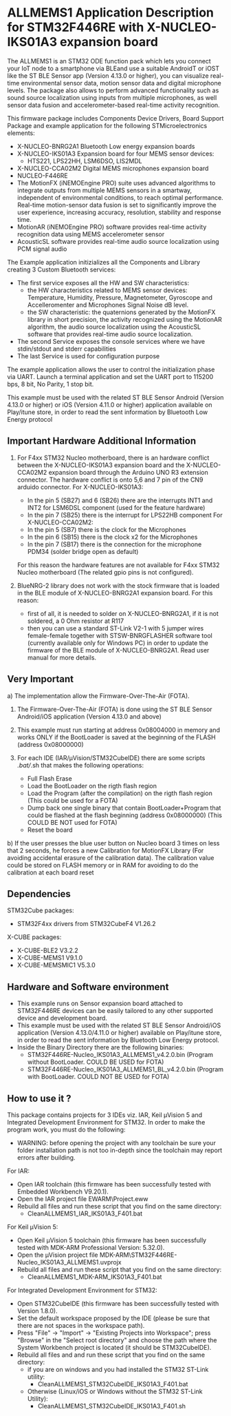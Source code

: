 # ALLMEMS1 Application Description for STM32F446RE with X-NUCLEO-IKS01A3 expansion board

The ALLMEMS1 is an STM32 ODE function pack which lets you connect your IoT node to a smartphone via BLEand use a suitable AndroidT or iOST like the ST BLE Sensor app (Version 4.13.0 or higher),
you can visualize real-time environmental sensor data, motion sensor data and digital microphone levels.
The package also allows to perform advanced functionality such as sound source localization using inputs from multiple microphones, as well sensor data fusion and accelerometer-based real-time activity recognition. 

This firmware package includes Components Device Drivers, Board Support Package and example application for the following STMicroelectronics elements:
 - X-NUCLEO-BNRG2A1 Bluetooth Low energy expansion boards
 - X-NUCLEO-IKS01A3 Expansion board for four MEMS sensor devices:
   - HTS221, LPS22HH, LSM6DSO, LIS2MDL
 - X-NUCLEO-CCA02M2 Digital MEMS microphones expansion board
 - NUCLEO-F446RE
 - The MotionFX (iNEMOEngine PRO) suite uses advanced algorithms to integrate outputs
 from multiple MEMS sensors in a smartway, independent of environmental conditions,
 to reach optimal performance. Real-time motion-sensor data fusion is set to significantly
 improve the user experience, increasing accuracy, resolution, stability and response time.
 - MotionAR (iNEMOEngine PRO) software provides real-time activity recognition data 
 using MEMS accelerometer sensor
 - AcousticSL software provides real-time audio source localization using PCM signal audio
 
The Example application initizializes all the Components and Library creating 3 Custom Bluetooth services:
 - The first service exposes all the HW and SW characteristics:
   - the HW characteristics related to MEMS sensor devices: Temperature, Humidity, Pressure, Magnetometer, Gyroscope and Accelleromenter
     and Microphones Signal Noise dB level. 
   - the SW characteristic: the quaternions generated by the MotionFX library in short precision,
     the activity recognized using the MotionAR algorithm, the audio source localization using the AcousticSL software that provides real-time audio
	 source localization.
 - The second Service exposes the console services where we have stdin/stdout and stderr capabilities
 - The last Service is used for configuration purpose

The example application allows the user to control the initialization phase via UART.
Launch a terminal application and set the UART port to 115200 bps, 8 bit, No Parity, 1 stop bit.
 
This example must be used with the related ST BLE Sensor Android (Version 4.13.0 or higher) or iOS (Version 4.11.0 or higher) application available on Play/itune store,
in order to read the sent information by Bluetooth Low Energy protocol

## Important Hardware Additional Information

1) For F4xx STM32 Nucleo motherboard, there is an hardware conflict between the X-NUCLEO-IKS01A3 expansion board and the X-NUCLEO-CCA02M2
   expansion board through the Arduino UNO R3 extension connector.
   The hardware conflict is onto 5,6 and 7 pin of the CN9 arduido connector.
   For X-NUCLEO-IKS01A3:
   - In the pin 5 (SB27) and 6 (SB26) there are the interrupts INT1 and INT2 for LSM6DSL component (used for the feature hardware)
   - In the pin 7 (SB25) there is the interrupt for LPS22HB component
   For X-NUCLEO-CCA02M2:
   - In the pin 5 (SB7)  there is the clock for the Microphones
   - In the pin 6 (SB15) there is the clock x2 for the Microphones
   - In the pin 7 (SB17) there is the connection for the microphone PDM34 (solder bridge open as default)
   
   For this reason the hardware features are not available for F4xx STM32 Nucleo motherboard (The related gpio pins is not configured).
   
2) BlueNRG-2 library does not work with the stock firmware that is loaded in the BLE module of X-NUCLEO-BNRG2A1 expansion board.
   For this reason:
   - first of all, it is needed to solder on X-NUCLEO-BNRG2A1, if it is not soldered, a 0 Ohm resistor at R117
   - then you can use a standard ST-Link V2-1 with 5 jumper wires female-female together with STSW-BNRGFLASHER software tool
    (currently available only for Windows PC) in order to update the firmware of the BLE module of X-NUCLEO-BNRG2A1.
   Read user manual for more details. 

## Very Important

a) The implementation allow the Firmware-Over-The-Air (FOTA).
 
 1) The Firmware-Over-The-Air (FOTA) is done using the ST BLE Sensor Android/iOS application (Version 4.13.0 and above)
 
 2) This example must run starting at address 0x08004000 in memory and works ONLY if the BootLoader 
 is saved at the beginning of the FLASH (address 0x08000000)
 
 3) For each IDE (IAR/µVision/STM32CubeIDE) there are some scripts *.bat/*.sh that makes the following operations:
    - Full Flash Erase
    - Load the BootLoader on the rigth flash region
    - Load the Program (after the compilation) on the rigth flash region (This could be used for a FOTA)
    - Dump back one single binary that contain BootLoader+Program that could be 
      flashed at the flash beginning (address 0x08000000) (This COULD BE NOT used for FOTA)
    - Reset the board
	
b) If the user presses the blue user button on Nucleo board 3 times on less that 2 seconds, he forces a new
   Calibration for MotionFX Library (For avoiding accidental erasure of the calibration data).
   The calibration value could be stored on FLASH memory or in RAM for avoiding to do the calibration at each board reset

## Dependencies

STM32Cube packages:
  - STM32F4xx drivers from STM32CubeF4 V1.26.2
  
X-CUBE packages:
  - X-CUBE-BLE2 V3.2.2
  - X-CUBE-MEMS1 V9.1.0
  - X-CUBE-MEMSMIC1 V5.3.0

## Hardware and Software environment

- This example runs on Sensor expansion board attached to STM32F446RE devices can be easily tailored to any other supported device and development board.
- This example must be used with the related ST BLE Sensor Android/iOS application (Version 4.13.0/4.11.0 or higher) available on Play/itune store, in order to read the sent information by Bluetooth Low Energy protocol.
- Inside the Binary Directory there are the following binaries:
  - STM32F446RE-Nucleo_IKS01A3_ALLMEMS1_v4.2.0.bin				(Program without BootLoader. COULD BE USED     for FOTA)
  - STM32F446RE-Nucleo_IKS01A3_ALLMEMS1_BL_v4.2.0.bin			(Program with BootLoader.    COULD NOT BE USED for FOTA)

## How to use it ?

This package contains projects for 3 IDEs viz. IAR, Keil µVision 5 and Integrated Development Environment for STM32. 
In order to make the  program work, you must do the following:
 - WARNING: before opening the project with any toolchain be sure your folder
   installation path is not too in-depth since the toolchain may report errors
   after building.

For IAR:
 - Open IAR toolchain (this firmware has been successfully tested with Embedded Workbench V9.20.1).
 - Open the IAR project file EWARM\Project.eww
 - Rebuild all files and run these script that you find on the same directory:
   - CleanALLMEMS1_IAR_IKS01A3_F401.bat

For Keil µVision 5:
 - Open Keil µVision 5 toolchain (this firmware has been successfully tested with MDK-ARM Professional Version: 5.32.0).
 - Open the µVision project file MDK-ARM\STM32F446RE-Nucleo_IKS01A3_ALLMEMS1.uvprojx
 - Rebuild all files and run these script that you find on the same directory:
   - CleanALLMEMS1_MDK-ARM_IKS01A3_F401.bat
 
For Integrated Development Environment for STM32:
 - Open STM32CubeIDE (this firmware has been successfully tested with Version 1.8.0).
 - Set the default workspace proposed by the IDE (please be sure that there are not spaces in the workspace path).
 - Press "File" -> "Import" -> "Existing Projects into Workspace"; press "Browse" in the "Select root directory" and choose the path where the System
   Workbench project is located (it should be STM32CubeIDE). 
 - Rebuild all files and and run these script that you find on the same directory:
   - if you are on windows and you had installed the STM32 ST-Link utility:
	 - CleanALLMEMS1_STM32CubeIDE_IKS01A3_F401.bat
   - Otherwise (Linux/iOS or Windows without the STM32 ST-Link Utility):
	 - CleanALLMEMS1_STM32CubeIDE_IKS01A3_F401.sh
